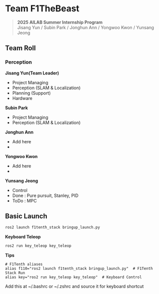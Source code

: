 # Team F1TheBeast
> **2025 AILAB Summer Internship Program**  
> Jisang Yun / Subin Park / Jonghun Ann / Yongwoo Kwon / Yunsang Jeong

## Team Roll
### Perception
**Jisang Yun(Team Leader)**
- Project Managing
- Perception (SLAM & Localization)
- Planning (Support)
- Hardware

**Subin Park**
- Project Managing
- Perception (SLAM & Localization)

**Jonghun Ann**
- Add here 
- 
**Yongwoo Kwon**
- Add here
- 
**Yunsang Jeong**
- Control
- Done : Pure pursuit, Stanley, PID
- ToDo : MPC

## Basic Launch
```bash
ros2 launch f1tenth_stack bringup_launch.py
```
**Keyboard Teleop**
```bash
ros2 run key_teleop key_teleop  
```
**Tips**
```
# F1Tenth aliases 
alias f110="ros2 launch f1tenth_stack bringup_launch.py"  # F1Tenth Stack Run 
alias key="ros2 run key_teleop key_teleop"  # Keyboard Control
```
Add this at ~/.bashrc or ~/.zshrc and source it for keyboard shortcut
